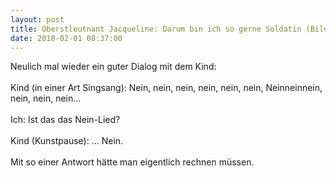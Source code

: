 ```yaml
---
layout: post
title: Oberstleutnant Jacqueline: Darum bin ich so gerne Soldatin (Bild der Frau 06/16)
date: 2018-02-01 08:37:00
---
```


Neulich mal wieder ein guter Dialog mit dem Kind:<br><br>
Kind (in einer Art Singsang): Nein, nein, nein, nein, nein, nein, Neinneinnein, nein, nein, nein...
<br><br>
Ich: Ist das das Nein-Lied?
<br><br>
Kind (Kunstpause): ... Nein.
<br><br> 
Mit so einer Antwort hätte man eigentlich rechnen müssen.<br>

